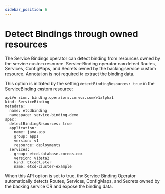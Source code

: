 ```yaml
---
sidebar_position: 6
---
```


# Detect Bindings through owned resources

The Service Bindings operator can detect binding from resources owned by the
service custom resource.  Service Binding operator can detect Routes, Services,
ConfigMaps, and Secrets owned by the backing service custom resource.
Annotation is not required to extract the binding data.

This option is initiated by the setting `detectBindingResources: true` in the
ServiceBinding custom resource:

```
apiVersion: binding.operators.coreos.com/v1alpha1
kind: ServiceBinding
metadata:
  name: etcdbinding
  namespace: service-binding-demo
spec:
  detectBindingResources: true
  application:
    name: java-app
    group: apps
    version: v1
    resource: deployments
  services:
  - group: etcd.database.coreos.com
    version: v1beta2
    kind: EtcdCluster
    name: etcd-cluster-example

```

When this API option is set to true, the Service Binding Operator automatically
detects Routes, Services, ConfigMaps, and Secrets owned by the backing service
CR and expose the binding data.
